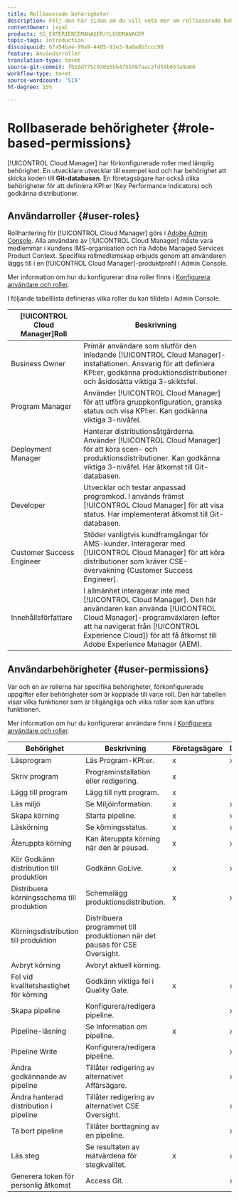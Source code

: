 ```yaml
---
title: Rollbaserade behörigheter
description: Följ den här sidan om du vill veta mer om rollbaserade behörigheter.
contentOwner: jsyal
products: SG_EXPERIENCEMANAGER/CLOUDMANAGER
topic-tags: introduction
discoiquuid: 67a54bae-99a9-4405-91e3-9a0a8b3ccc98
feature: Användarroller
translation-type: tm+mt
source-git-commit: fb10d775c930b5bb475b497aac2fd59b053a9a00
workflow-type: tm+mt
source-wordcount: '519'
ht-degree: 15%

---
```



# Rollbaserade behörigheter {#role-based-permissions}

[!UICONTROL Cloud Manager] har förkonfigurerade roller med lämplig behörighet. En utvecklare utvecklar till exempel kod och har behörighet att skicka koden till **Git-databasen**. En företagsägare har också olika behörigheter för att definiera KPI:er (Key Performance Indicators) och godkänna distributioner.

## Användarroller {#user-roles}

Rollhantering för [!UICONTROL Cloud Manager] görs i [Adobe Admin Console](https://helpx.adobe.com/enterprise/using/admin-console.html). Alla användare av [!UICONTROL Cloud Manager] måste vara medlemmar i kundens IMS-organisation och ha Adobe Managed Services Product Context. Specifika rollmedlemskap erbjuds genom att användaren läggs till i en [!UICONTROL Cloud Manager]-produktprofil i Admin Console.

Mer information om hur du konfigurerar dina roller finns i [Konfigurera användare och roller](setting-up-users-and-roles.md).

I följande tabelllista definieras vilka roller du kan tilldela i Admin Console.

| **[!UICONTROL Cloud Manager]Roll** | **Beskrivning** |
|---|---|
| Business Owner | Primär användare som slutför den inledande [!UICONTROL Cloud Manager]-installationen. Ansvarig för att definiera KPI:er, godkänna produktionsdistributioner och åsidosätta viktiga 3-skiktsfel. |
| Program Manager | Använder [!UICONTROL Cloud Manager] för att utföra gruppkonfiguration, granska status och visa KPI:er. Kan godkänna viktiga 3-nivåfel. |
| Deployment Manager | Hanterar distributionsåtgärderna. Använder [!UICONTROL Cloud Manager] för att köra scen- och produktionsdistributioner. Kan godkänna viktiga 3-nivåfel. Har åtkomst till Git-databasen. |
| Developer | Utvecklar och testar anpassad programkod. I används främst [!UICONTROL Cloud Manager] för att visa status. Har implementerat åtkomst till Git-databasen. |
| Customer Success Engineer | Stöder vanligtvis kundframgångar för AMS-kunder. Interagerar med [!UICONTROL Cloud Manager] för att köra distributioner som kräver CSE-övervakning (Customer Success Engineer). |
| Innehållsförfattare | I allmänhet interagerar inte med [!UICONTROL Cloud Manager]. Den här användaren kan använda [!UICONTROL Cloud Manager]-programväxlaren (efter att ha navigerat från [!UICONTROL Experience Cloud]) för att få åtkomst till Adobe Experience Manager (AEM). |

## Användarbehörigheter {#user-permissions}

Var och en av rollerna har specifika behörigheter, förkonfigurerade uppgifter eller behörigheter som är kopplade till varje roll. Den här tabellen visar vilka funktioner som är tillgängliga och vilka roller som kan utföra funktionen.

Mer information om hur du konfigurerar användare finns i [Konfigurera användare och roller](setting-up-users-and-roles.md).

| Behörighet | Beskrivning | Företagsägare | Distributionshanteraren | Programhanteraren | Utvecklare | ÄRENDE |
|--- |--- |--- |--- |--- |--- |--- |
| Läsprogram | Läs Program-KPI:er. | x | x | x | x | x |
| Skriv program | Programinstallation eller redigering. | x |  |  |  |  |
| Lägg till program | Lägg till nytt program. | x |  |  |  |  |
| Läs miljö | Se Miljöinformation. | x | x | x | x | x |
| Skapa körning | Starta pipeline. | x | x | x |  |  |
| Läskörning | Se körningsstatus. | x | x | x | x | x |
| Återuppta körning | Kan återuppta körning när den är pausad. | x | x | x |  | x |
| Kör Godkänn distribution till produktion | Godkänn GoLive. | x | x | x |  |  |
| Distribuera körningsschema till produktion | Schemalägg produktionsdistribution. | x | x | x |  | x |
| Körningsdistribution till produktion | Distribuera programmet till produktionen när det pausas för CSE Oversight. |  |  |  |  | x |
| Avbryt körning | Avbryt aktuell körning. |  |  | x |  |  |
| Fel vid kvalitetshastighet för körning | Godkänn viktiga fel i Quality Gate. | x | x | x |  |  |
| Skapa pipeline | Konfigurera/redigera pipeline. |  | x |  |  |  |
| Pipeline-läsning | Se Information om pipeline. | x | x | x | x | x |
| Pipeline Write | Konfigurera/redigera pipeline. |  | x |  |  |  |
| Ändra godkännande av pipeline | Tillåter redigering av alternativet Affärsägare. |  | x |  |  |  |
| Ändra hanterad distribution i pipeline | Tillåter redigering av alternativet CSE Oversight. |  | x |  |  |  |
| Ta bort pipeline | Tillåter borttagning av en pipeline. |  | x |  |  |  |
| Läs steg | Se resultaten av mätvärdena för stegkvalitet. | x | x | x | x | x |
| Generera token för personlig åtkomst | Access Git. |  | x |  | x |  |

